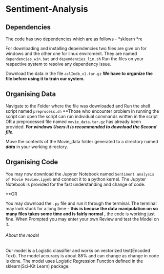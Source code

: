 # Sentiment-Analysis

## Dependencies
The code has two dependencies which are as follows - 
*sklearn
*re

For downloading and installing depeindencies two files are give on for windows and the other one for linux enviroment. They are named `dependencies_win.bat` and `dependencies_lin.sh`
Run the files on your respective system to resolve any dependency issue.


Download the data in the file `aclImdb_v1.tar.gz`
**We have to organize the file before using it to train our system.**

## Organising Data

Navigate to the Folder where the file was downloaded and Run the shell script named `preprocess.sh`
**Those who encounter problem in running the script can open the script can run individual commands written in the script OR a preprocessed file named `movie_data.tar.gz` has already been provided.
**_For windows Users it is recommended to download the Second file._**

Move the contents of the Movie_data folder generated to a directory named **_data_** in your working directory.

## Organising Code
You may now download the Jupyter Notebook named `Sentiment analysis of Movie Review.ipynb` and connect it to a python kernel.
The Jupyter Notebook is provided for the fast understanding and change of code.

**OR

You may download the `.py` file and run it through the terminal.
The terminal may look stuck for a long time - **this is becuse the data manipulation on so many files takes some time and is fairly normal** , the code is working just fine.
When Prompted you may enter your own Review and test the Model on it.


###### About the model

Our model is a Logistic classifier and works on vectorized text(Encoded Text).
The model accuracy is about 88% and can change as change in code is done.
The model uses Logistic Regression Function defined in the sklearn(Sci-Kit Learn) package.
